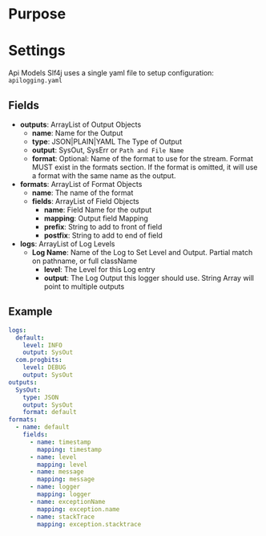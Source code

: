 # Purpose


# Settings

Api Models Slf4j uses a single yaml file to setup configuration: `apilogging.yaml`

## Fields

* **outputs**: ArrayList of Output Objects
  * **name**: Name for the Output
  * **type**: JSON|PLAIN|YAML The Type of Output
  * **output**: SysOut, SysErr or `Path and File Name`
  * **format**: Optional: Name of the format to use for the stream.
                Format MUST exist in the formats section. 
                If the format is omitted, it will use a format with the same name as the output.
* **formats**: ArrayList of Format Objects
  * **name**: The name of the format
  * **fields**: ArrayList of Field Objects
    * **name**: Field Name for the output
    * **mapping**: Output field Mapping
    * **prefix**: String to add to front of field
    * **postfix**: String to add to end of field
* **logs**: ArrayList of Log Levels
  * **Log Name**: Name of the Log to Set Level and Output. Partial match on pathname, or full className
    * **level**: The Level for this Log entry
    * **output**: The Log Output this logger should use.  String Array will point to multiple outputs

## Example

```yaml
logs:
  default: 
    level: INFO
    output: SysOut
  com.progbits: 
    level: DEBUG
    output: SysOut
outputs:
  SysOut:
    type: JSON
    output: SysOut
    format: default
formats:
  - name: default
    fields:
      - name: timestamp
        mapping: timestamp
      - name: level
        mapping: level
      - name: message
        mapping: message
      - name: logger
        mapping: logger
      - name: exceptionName
        mapping: exception.name
      - name: stackTrace
        mapping: exception.stacktrace
```